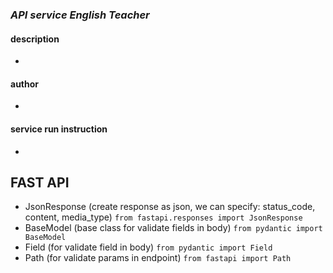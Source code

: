 ### *API service English Teacher*


#### description

- 

#### author

- 

#### service run instruction

- 


## FAST API

- JsonResponse (create response as json, we can specify: status_code, content, media_type) 
  ```from fastapi.responses import JsonResponse```
- BaseModel (base class for validate fields in body) ```from pydantic import BaseModel```
- Field (for validate field in body) ```from pydantic import Field```
- Path (for validate params in endpoint) ```from fastapi import Path```